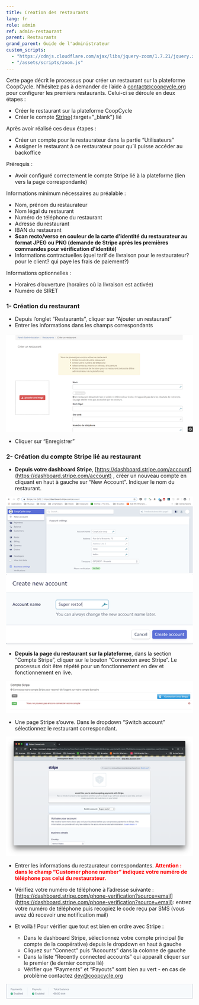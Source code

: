 ```yaml
---
title: Creation des restaurants
lang: fr
role: admin
ref: admin-restaurant
parent: Restaurants
grand_parent: Guide de l'administrateur
custom_scripts:
  - "https://cdnjs.cloudflare.com/ajax/libs/jquery-zoom/1.7.21/jquery.zoom.min.js"
  - "/assets/scripts/zoom.js"
---
```


Cette page décrit le processus pour créer un restaurant sur la plateforme CoopCycle. N’hésitez pas à demander de l’aide à [contact@coopcycle.org](mailto:contact@coopcycle.org) pour configurer les premiers restaurants. Celui-ci se déroule en deux étapes :

- Créer le restaurant sur la plateforme CoopCycle
- Créer le compte [Stripe](https://dashboard.stripe.com/register){:target="_blank"} lié


Après avoir réalisé ces deux étapes :

- Créer un compte pour le restaurateur dans la partie “Utilisateurs”
- Assigner le restaurant à ce restaurateur pour qu’il puisse accéder au backoffice


Prérequis :

- Avoir configuré correctement le compte Stripe lié à la plateforme (lien vers la page correspondante)


Informations minimum nécessaires au préalable :

- Nom, prénom du restaurateur
- Nom légal du restaurant
- Numéro de téléphone du restaurant
- Adresse du restaurant
- IBAN du restaurant
- **Scan recto/verso en couleur de la carte d’identité du restaurateur au format JPEG ou PNG (demande de Stripe après les premières commandes pour vérification d’identité)**
- Informations contractuelles (quel tarif de livraison pour le restaurateur? pour le client? qui paye les frais de paiement?)


Informations optionnelles :

- Horaires d’ouverture (horaires où la livraison est activée)
- Numéro de SIRET


### **1- Création du restaurant**



- Depuis l’onglet “Restaurants”, cliquer sur “Ajouter un restaurant”
- Entrer les informations dans les champs correspondants

<span class="zoomable">![Creation d'un restaurant](/assets/images/creation_resto_fr.png)</span>

- Cliquer sur “Enregistrer”


### **2- Création du compte Stripe lié au restaurant**

- **Depuis votre dashboard Stripe**, [https://dashboard.stripe.com/account](https://dashboard.stripe.com/account) , créer un nouveau compte en cliquant en haut à gauche sur “New Account”. Indiquer le nom du restaurant.

<span class="zoomable">![Stripe](/assets/images/stripe_resto_account_fr.png)</span>
![Stripe](/assets/images/stripe_resto_account_fr_2.png)

- **Depuis la page du restaurant sur la plateforme**, dans la section “Compte Stripe”, cliquer sur le bouton “Connexion avec Stripe”. Le processus doit être répété pour un fonctionnement en dev et fonctionnement en live.

![Stripe](/assets/images/stripe_resto_account_fr_3.png)

- Une page Stripe s’ouvre. Dans le dropdown “Switch account” sélectionnez le restaurant correspondant.

![Stripe](/assets/images/stripe_resto_account_fr_4.png)

- Entrer les informations du restaurateur correspondantes. <span style="color: red">**Attention : dans le champ “Customer phone number” indiquez votre numéro de téléphone pas celui du restaurateur.**</span>


- Vérifiez votre numéro de téléphone à l’adresse suivante :  
[https://dashboard.stripe.com/phone-verification?source=email](https://dashboard.stripe.com/phone-verification?source=email): entrez votre numéro de téléphone puis recopiez le code reçu par SMS (vous avez dû recevoir une notification mail)


- Et voilà ! Pour vérifier que tout est bien en ordre avec Stripe :
    - Dans le dashboard Stripe, sélectionnez votre compte principal (le compte de la coopérative) depuis le dropdown en haut à gauche
    - Cliquez sur “Connect” puis “Accounts” dans la colonne de gauche
    - Dans la liste “Recently connected accounts” qui apparaît cliquer sur le premier (le dernier compte lié)
    - Vérifier que “Payments” et “Payouts” sont bien au vert - en cas de problème contactez [dev@coopcycle.org](mailto:dev@coopcycle.org)


![Stripe](/assets/images/stripe_resto_account_fr_5.png)
